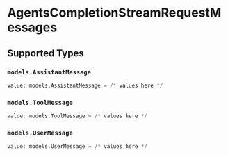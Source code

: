 # AgentsCompletionStreamRequestMessages


## Supported Types

### `models.AssistantMessage`

```python
value: models.AssistantMessage = /* values here */
```

### `models.ToolMessage`

```python
value: models.ToolMessage = /* values here */
```

### `models.UserMessage`

```python
value: models.UserMessage = /* values here */
```

